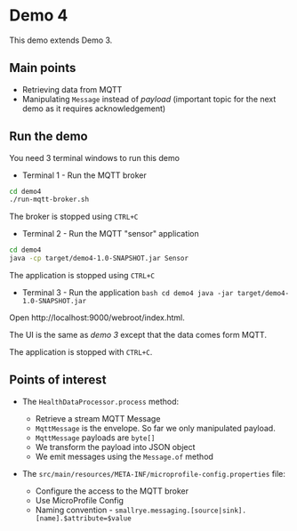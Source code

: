 # Demo 4

This demo extends Demo 3.

## Main points

* Retrieving data from MQTT
* Manipulating `Message` instead of _payload_ (important topic for the next demo as it requires acknowledgement)

## Run the demo

You need 3 terminal windows to run this demo

* Terminal 1 - Run the MQTT broker
```bash
cd demo4
./run-mqtt-broker.sh
```

The broker is stopped using `CTRL+C`

* Terminal 2 - Run the MQTT "sensor" application
```bash
cd demo4
java -cp target/demo4-1.0-SNAPSHOT.jar Sensor
```

The application is stopped using `CTRL+C`

* Terminal 3 - Run the application
``bash
cd demo4
java -jar target/demo4-1.0-SNAPSHOT.jar
``

Open http://localhost:9000/webroot/index.html.

The UI is the same as _demo 3_ except that the data comes form MQTT.

The application is stopped with `CTRL+C`.

## Points of interest

* The `HealthDataProcessor.process` method:
  
  * Retrieve a stream MQTT Message
  * `MqttMessage` is the envelope. So far we only manipulated payload.
  * `MqttMessage` payloads are `byte[]`
  * We transform the payload into JSON object 
  * We emit messages using the `Message.of` method
    
* The `src/main/resources/META-INF/microprofile-config.properties` file:

  * Configure the access to the MQTT broker
  * Use MicroProfile Config
  * Naming convention - `smallrye.messaging.[source|sink].[name].$attribute=$value`
  
    

